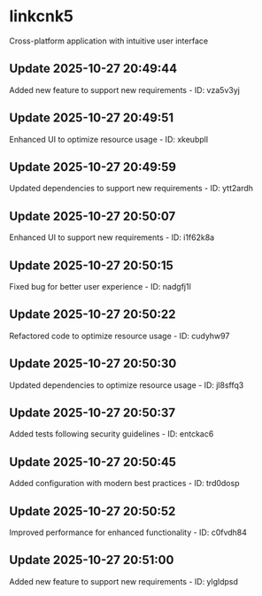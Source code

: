 # linkcnk5
Cross-platform application with intuitive user interface

## Update 2025-10-27 20:49:44
Added new feature to support new requirements - ID: vza5v3yj


## Update 2025-10-27 20:49:51
Enhanced UI to optimize resource usage - ID: xkeubpll


## Update 2025-10-27 20:49:59
Updated dependencies to support new requirements - ID: ytt2ardh


## Update 2025-10-27 20:50:07
Enhanced UI to support new requirements - ID: i1f62k8a


## Update 2025-10-27 20:50:15
Fixed bug for better user experience - ID: nadgfj1l


## Update 2025-10-27 20:50:22
Refactored code to optimize resource usage - ID: cudyhw97


## Update 2025-10-27 20:50:30
Updated dependencies to optimize resource usage - ID: jl8sffq3


## Update 2025-10-27 20:50:37
Added tests following security guidelines - ID: entckac6


## Update 2025-10-27 20:50:45
Added configuration with modern best practices - ID: trd0dosp


## Update 2025-10-27 20:50:52
Improved performance for enhanced functionality - ID: c0fvdh84


## Update 2025-10-27 20:51:00
Added new feature to support new requirements - ID: ylgldpsd

